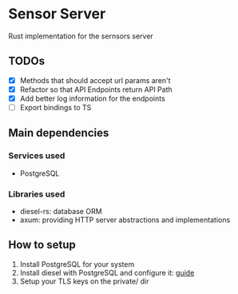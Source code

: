 # Sensor Server

Rust implementation for the sernsors server

## TODOs

- [x] Methods that should accept url params aren't
- [x] Refactor so that API Endpoints return API Path
- [x] Add better log information for the endpoints
- [ ] Export bindings to TS

## Main dependencies

### Services used

- PostgreSQL

### Libraries used

- diesel-rs: database ORM
- axum: providing HTTP server abstractions and implementations

## How to setup

1. Install PostgreSQL for your system
2. Install diesel with PostgreSQL and configure it: [guide](https://diesel.rs/guides/getting-started)
3. Setup your TLS keys on the private/ dir
